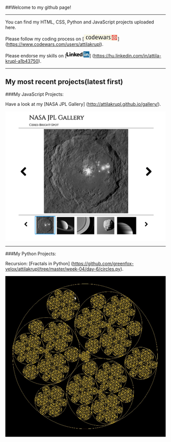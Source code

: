 
##Welcome to my github page!  

---
You can find my HTML, CSS, Python and JavaScript projects uploaded here.

Please follow my coding process on [![Gallery ScreenShot](/rescources/CW2.jpg?raw=true "CodeWars")] (https://www.codewars.com/users/attilakrupl).

Please endorse my skills on [![Gallery ScreenShot](/rescources/LI2.jpg?raw=true "LinkedIn")] (https://hu.linkedin.com/in/attila-krupl-a1b43750).

---

## My most recent projects(latest first)

###My JavaScript Projects:

Have a look at my [NASA JPL Gallery] (http://attilakrupl.github.io/gallery/).

![Gallery ScreenShot](/rescources/gallSS.jpg "Gallery")

---

###My Python Projects:

Recursion: [Fractals in Python] (https://github.com/greenfox-velox/attilakrupl/tree/master/week-04/day-6/circles.py).

![Circular Fractal ScreenShot](/rescources/FRcircle.jpg "Circular Fractal")
